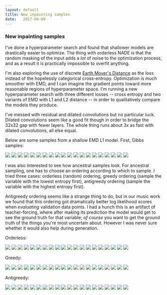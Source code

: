 ```yaml
---
layout: default
title: New inpainting samples
date:   2017-04-09
---
```


### New inpainting samples

I've done a hyperparameter search and found that shallower models are drastically easier to optimize.
The thing with orderless NADE is that the random masking of the input adds a *lot* of noise to the optimization process, and as a result it is practically impossible to overfit anything.

I'm also exploring the use of discrete [Earth Mover's Distance](https://en.wikipedia.org/wiki/Earth_mover%27s_distance#Computing_the_EMD) as the loss instead of the hopelessly categorical cross-entropy.
Optimization is *much* smoother with EMD, and I can imagine the gradient points toward more reasonable regions of hyperparameter space.
I'm running a new hyperparameter search with three different losses -- cross entropy and two variants of EMD with L1 and L2 distance -- in order to qualitatively compare the models they produce.

I've messed with residual and dilated convolutions but no particular luck. Dilated convolutions seem like a good fit though in order to bridge the 32x32 gap with fewer layers. The whole thing runs about 3x as fast with dilated convolutions, all else equal.

Below are some samples from a shallow EMD L1 model. First, Gibbs samples:

<img src="sample_2017-04-09/sample_firstemd_independent_gibbs_2017-04-09T18:55:11.881425_T1.0/gibbs_13.gif">
<img src="sample_2017-04-09/sample_firstemd_independent_gibbs_2017-04-09T18:55:11.881425_T1.0/gibbs_5.gif">
<img src="sample_2017-04-09/sample_firstemd_independent_gibbs_2017-04-09T18:55:11.881425_T1.0/gibbs_4.gif">
<img src="sample_2017-04-09/sample_firstemd_independent_gibbs_2017-04-09T18:55:11.881425_T1.0/gibbs_11.gif">
<img src="sample_2017-04-09/sample_firstemd_independent_gibbs_2017-04-09T18:55:11.881425_T1.0/gibbs_12.gif">
<img src="sample_2017-04-09/sample_firstemd_independent_gibbs_2017-04-09T18:55:11.881425_T1.0/gibbs_7.gif">
<img src="sample_2017-04-09/sample_firstemd_independent_gibbs_2017-04-09T18:55:11.881425_T1.0/gibbs_6.gif">
<img src="sample_2017-04-09/sample_firstemd_independent_gibbs_2017-04-09T18:55:11.881425_T1.0/gibbs_17.gif">
<img src="sample_2017-04-09/sample_firstemd_independent_gibbs_2017-04-09T18:55:11.881425_T1.0/gibbs_15.gif">
<img src="sample_2017-04-09/sample_firstemd_independent_gibbs_2017-04-09T18:55:11.881425_T1.0/gibbs_19.gif">
<img src="sample_2017-04-09/sample_firstemd_independent_gibbs_2017-04-09T18:55:11.881425_T1.0/gibbs_1.gif">
<img src="sample_2017-04-09/sample_firstemd_independent_gibbs_2017-04-09T18:55:11.881425_T1.0/gibbs_3.gif">
<img src="sample_2017-04-09/sample_firstemd_independent_gibbs_2017-04-09T18:55:11.881425_T1.0/gibbs_8.gif">
<img src="sample_2017-04-09/sample_firstemd_independent_gibbs_2017-04-09T18:55:11.881425_T1.0/gibbs_2.gif">
<img src="sample_2017-04-09/sample_firstemd_independent_gibbs_2017-04-09T18:55:11.881425_T1.0/gibbs_10.gif">
<img src="sample_2017-04-09/sample_firstemd_independent_gibbs_2017-04-09T18:55:11.881425_T1.0/gibbs_0.gif">
<img src="sample_2017-04-09/sample_firstemd_independent_gibbs_2017-04-09T18:55:11.881425_T1.0/gibbs_9.gif">
<img src="sample_2017-04-09/sample_firstemd_independent_gibbs_2017-04-09T18:55:11.881425_T1.0/gibbs_16.gif">
<img src="sample_2017-04-09/sample_firstemd_independent_gibbs_2017-04-09T18:55:11.881425_T1.0/gibbs_18.gif">
<img src="sample_2017-04-09/sample_firstemd_independent_gibbs_2017-04-09T18:55:11.881425_T1.0/gibbs_14.gif">

I was also interested to see how ancestral samples look. For ancestral sampling, one has to choose an ordering according to which to sample.
I tried three cases: orderless (random) ordering, greedy ordering (sample the variable with the lowest entropy first), antigreedy ordering (sample the variable with the highest entropy first).

Antigreedy ordering seems like a strange thing to do, but in our music work we found that this ordering got dramatically better log likelihood scores when *evaluating* validation data points.
I had a hunch this is an artifact of teacher-forcing, where after making its prediction the model would get to see the ground truth for that variable; *of course* you want to get the ground truth of the things you're most uncertain about.
However I was never sure whether it would also help during generation.

Orderless:

<img src="sample_2017-04-09/sample_firstemd_orderless_ancestral_2017-04-09T05:25:22.139241_T1.0/gibbs_13.gif">
<img src="sample_2017-04-09/sample_firstemd_orderless_ancestral_2017-04-09T05:25:22.139241_T1.0/gibbs_5.gif">
<img src="sample_2017-04-09/sample_firstemd_orderless_ancestral_2017-04-09T05:25:22.139241_T1.0/gibbs_4.gif">
<img src="sample_2017-04-09/sample_firstemd_orderless_ancestral_2017-04-09T05:25:22.139241_T1.0/gibbs_11.gif">
<img src="sample_2017-04-09/sample_firstemd_orderless_ancestral_2017-04-09T05:25:22.139241_T1.0/gibbs_12.gif">
<img src="sample_2017-04-09/sample_firstemd_orderless_ancestral_2017-04-09T05:25:22.139241_T1.0/gibbs_7.gif">
<img src="sample_2017-04-09/sample_firstemd_orderless_ancestral_2017-04-09T05:25:22.139241_T1.0/gibbs_6.gif">
<img src="sample_2017-04-09/sample_firstemd_orderless_ancestral_2017-04-09T05:25:22.139241_T1.0/gibbs_17.gif">
<img src="sample_2017-04-09/sample_firstemd_orderless_ancestral_2017-04-09T05:25:22.139241_T1.0/gibbs_15.gif">
<img src="sample_2017-04-09/sample_firstemd_orderless_ancestral_2017-04-09T05:25:22.139241_T1.0/gibbs_19.gif">
<img src="sample_2017-04-09/sample_firstemd_orderless_ancestral_2017-04-09T05:25:22.139241_T1.0/gibbs_1.gif">
<img src="sample_2017-04-09/sample_firstemd_orderless_ancestral_2017-04-09T05:25:22.139241_T1.0/gibbs_3.gif">
<img src="sample_2017-04-09/sample_firstemd_orderless_ancestral_2017-04-09T05:25:22.139241_T1.0/gibbs_8.gif">
<img src="sample_2017-04-09/sample_firstemd_orderless_ancestral_2017-04-09T05:25:22.139241_T1.0/gibbs_2.gif">
<img src="sample_2017-04-09/sample_firstemd_orderless_ancestral_2017-04-09T05:25:22.139241_T1.0/gibbs_10.gif">
<img src="sample_2017-04-09/sample_firstemd_orderless_ancestral_2017-04-09T05:25:22.139241_T1.0/gibbs_0.gif">
<img src="sample_2017-04-09/sample_firstemd_orderless_ancestral_2017-04-09T05:25:22.139241_T1.0/gibbs_9.gif">
<img src="sample_2017-04-09/sample_firstemd_orderless_ancestral_2017-04-09T05:25:22.139241_T1.0/gibbs_16.gif">
<img src="sample_2017-04-09/sample_firstemd_orderless_ancestral_2017-04-09T05:25:22.139241_T1.0/gibbs_18.gif">
<img src="sample_2017-04-09/sample_firstemd_orderless_ancestral_2017-04-09T05:25:22.139241_T1.0/gibbs_14.gif">

Greedy:

<img src="sample_2017-04-09/sample_firstemd_greedy_ancestral_2017-04-09T01:13:12.489489_T1.0/gibbs_13.gif">
<img src="sample_2017-04-09/sample_firstemd_greedy_ancestral_2017-04-09T01:13:12.489489_T1.0/gibbs_5.gif">
<img src="sample_2017-04-09/sample_firstemd_greedy_ancestral_2017-04-09T01:13:12.489489_T1.0/gibbs_4.gif">
<img src="sample_2017-04-09/sample_firstemd_greedy_ancestral_2017-04-09T01:13:12.489489_T1.0/gibbs_11.gif">
<img src="sample_2017-04-09/sample_firstemd_greedy_ancestral_2017-04-09T01:13:12.489489_T1.0/gibbs_12.gif">
<img src="sample_2017-04-09/sample_firstemd_greedy_ancestral_2017-04-09T01:13:12.489489_T1.0/gibbs_7.gif">
<img src="sample_2017-04-09/sample_firstemd_greedy_ancestral_2017-04-09T01:13:12.489489_T1.0/gibbs_6.gif">
<img src="sample_2017-04-09/sample_firstemd_greedy_ancestral_2017-04-09T01:13:12.489489_T1.0/gibbs_17.gif">
<img src="sample_2017-04-09/sample_firstemd_greedy_ancestral_2017-04-09T01:13:12.489489_T1.0/gibbs_15.gif">
<img src="sample_2017-04-09/sample_firstemd_greedy_ancestral_2017-04-09T01:13:12.489489_T1.0/gibbs_19.gif">
<img src="sample_2017-04-09/sample_firstemd_greedy_ancestral_2017-04-09T01:13:12.489489_T1.0/gibbs_1.gif">
<img src="sample_2017-04-09/sample_firstemd_greedy_ancestral_2017-04-09T01:13:12.489489_T1.0/gibbs_3.gif">
<img src="sample_2017-04-09/sample_firstemd_greedy_ancestral_2017-04-09T01:13:12.489489_T1.0/gibbs_8.gif">
<img src="sample_2017-04-09/sample_firstemd_greedy_ancestral_2017-04-09T01:13:12.489489_T1.0/gibbs_2.gif">
<img src="sample_2017-04-09/sample_firstemd_greedy_ancestral_2017-04-09T01:13:12.489489_T1.0/gibbs_10.gif">
<img src="sample_2017-04-09/sample_firstemd_greedy_ancestral_2017-04-09T01:13:12.489489_T1.0/gibbs_0.gif">
<img src="sample_2017-04-09/sample_firstemd_greedy_ancestral_2017-04-09T01:13:12.489489_T1.0/gibbs_9.gif">
<img src="sample_2017-04-09/sample_firstemd_greedy_ancestral_2017-04-09T01:13:12.489489_T1.0/gibbs_16.gif">
<img src="sample_2017-04-09/sample_firstemd_greedy_ancestral_2017-04-09T01:13:12.489489_T1.0/gibbs_18.gif">
<img src="sample_2017-04-09/sample_firstemd_greedy_ancestral_2017-04-09T01:13:12.489489_T1.0/gibbs_14.gif">

Antigreedy:

<img src="sample_2017-04-09/sample_firstemd_antigreedy_ancestral_2017-04-09T03:19:25.120414_T1.0/gibbs_13.gif">
<img src="sample_2017-04-09/sample_firstemd_antigreedy_ancestral_2017-04-09T03:19:25.120414_T1.0/gibbs_5.gif">
<img src="sample_2017-04-09/sample_firstemd_antigreedy_ancestral_2017-04-09T03:19:25.120414_T1.0/gibbs_4.gif">
<img src="sample_2017-04-09/sample_firstemd_antigreedy_ancestral_2017-04-09T03:19:25.120414_T1.0/gibbs_11.gif">
<img src="sample_2017-04-09/sample_firstemd_antigreedy_ancestral_2017-04-09T03:19:25.120414_T1.0/gibbs_12.gif">
<img src="sample_2017-04-09/sample_firstemd_antigreedy_ancestral_2017-04-09T03:19:25.120414_T1.0/gibbs_7.gif">
<img src="sample_2017-04-09/sample_firstemd_antigreedy_ancestral_2017-04-09T03:19:25.120414_T1.0/gibbs_6.gif">
<img src="sample_2017-04-09/sample_firstemd_antigreedy_ancestral_2017-04-09T03:19:25.120414_T1.0/gibbs_17.gif">
<img src="sample_2017-04-09/sample_firstemd_antigreedy_ancestral_2017-04-09T03:19:25.120414_T1.0/gibbs_15.gif">
<img src="sample_2017-04-09/sample_firstemd_antigreedy_ancestral_2017-04-09T03:19:25.120414_T1.0/gibbs_19.gif">
<img src="sample_2017-04-09/sample_firstemd_antigreedy_ancestral_2017-04-09T03:19:25.120414_T1.0/gibbs_1.gif">
<img src="sample_2017-04-09/sample_firstemd_antigreedy_ancestral_2017-04-09T03:19:25.120414_T1.0/gibbs_3.gif">
<img src="sample_2017-04-09/sample_firstemd_antigreedy_ancestral_2017-04-09T03:19:25.120414_T1.0/gibbs_8.gif">
<img src="sample_2017-04-09/sample_firstemd_antigreedy_ancestral_2017-04-09T03:19:25.120414_T1.0/gibbs_2.gif">
<img src="sample_2017-04-09/sample_firstemd_antigreedy_ancestral_2017-04-09T03:19:25.120414_T1.0/gibbs_10.gif">
<img src="sample_2017-04-09/sample_firstemd_antigreedy_ancestral_2017-04-09T03:19:25.120414_T1.0/gibbs_0.gif">
<img src="sample_2017-04-09/sample_firstemd_antigreedy_ancestral_2017-04-09T03:19:25.120414_T1.0/gibbs_9.gif">
<img src="sample_2017-04-09/sample_firstemd_antigreedy_ancestral_2017-04-09T03:19:25.120414_T1.0/gibbs_16.gif">
<img src="sample_2017-04-09/sample_firstemd_antigreedy_ancestral_2017-04-09T03:19:25.120414_T1.0/gibbs_18.gif">
<img src="sample_2017-04-09/sample_firstemd_antigreedy_ancestral_2017-04-09T03:19:25.120414_T1.0/gibbs_14.gif">
